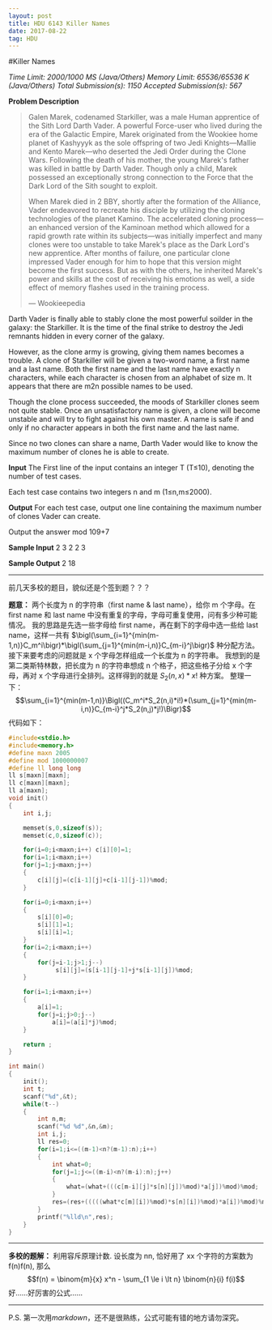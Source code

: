 ```yaml
---
layout: post
title: HDU 6143 Killer Names
date: 2017-08-22 
tag: HDU
---
```


#Killer Names

*Time Limit: 2000/1000 MS (Java/Others)    Memory Limit: 65536/65536 K (Java/Others)*
*Total Submission(s): 1150    Accepted Submission(s): 567*


**Problem Description**
> Galen Marek, codenamed Starkiller, was a male Human apprentice of the Sith Lord Darth Vader. A powerful Force-user who lived during the era of the Galactic Empire, Marek originated from the Wookiee home planet of Kashyyyk as the sole offspring of two Jedi Knights—Mallie and Kento Marek—who deserted the Jedi Order during the Clone Wars. Following the death of his mother, the young Marek's father was killed in battle by Darth Vader. Though only a child, Marek possessed an exceptionally strong connection to the Force that the Dark Lord of the Sith sought to exploit.
>
> When Marek died in 2 BBY, shortly after the formation of the Alliance, Vader endeavored to recreate his disciple by utilizing the cloning technologies of the planet Kamino. The accelerated cloning process—an enhanced version of the Kaminoan method which allowed for a rapid growth rate within its subjects—was initially imperfect and many clones were too unstable to take Marek's place as the Dark Lord's new apprentice. After months of failure, one particular clone impressed Vader enough for him to hope that this version might become the first success. But as with the others, he inherited Marek's power and skills at the cost of receiving his emotions as well, a side effect of memory flashes used in the training process.
>
> — Wookieepedia

Darth Vader is finally able to stably clone the most powerful soilder in the galaxy: the Starkiller. It is the time of the final strike to destroy the Jedi remnants hidden in every corner of the galaxy.

However, as the clone army is growing, giving them names becomes a trouble. A clone of Starkiller will be given a two-word name, a first name and a last name. Both the first name and the last name have exactly n characters, while each character is chosen from an alphabet of size m. It appears that there are m2n possible names to be used.

Though the clone process succeeded, the moods of Starkiller clones seem not quite stable. Once an unsatisfactory name is given, a clone will become unstable and will try to fight against his own master. A name is safe if and only if no character appears in both the first name and the last name.

Since no two clones can share a name, Darth Vader would like to know the maximum number of clones he is able to create.
 

**Input**
The First line of the input contains an integer T (T≤10), denoting the number of test cases. 

Each test case contains two integers n and m (1≤n,m≤2000).
 

**Output**
For each test case, output one line containing the maximum number of clones Vader can create.

Output the answer  mod 109+7
 

**Sample Input**
2
3 2
2 3
 

**Sample Output**
2 
18
 
----------

前几天多校的题目，貌似还是个签到题？？？

**题意：**
两个长度为 n 的字符串（first name & last name），给你 m 个字母。在 first name 和 last name 中没有重复的字母，字母可重复使用，问有多少种可能情况。
我的思路是先选一些字母给 first name，再在剩下的字母中选一些给 last name，这样一共有 $\bigl(\sum_{i=1}^{min(m-1,n)}C_m^i\bigr)*\bigl(\sum_{j=1}^{min(m-i,n)}C_{m-i}^j\bigr)$ 种分配方法。
接下来要考虑的问题就是 x 个字母怎样组成一个长度为 n 的字符串。
我想到的是第二类斯特林数，把长度为 n 的字符串想成 n 个格子，把这些格子分给 x 个字母，再对 x 个字母进行全排列。这样得到的就是 $S_2(n,x)*x!$ 种方案。
整理一下：
$$\sum_{i=1}^{min(m-1,n)}\Bigl((C_m^i*S_2(n,i)*i!)*(\sum_{j=1}^{min(m-i,n)}C_{m-i}^j*S_2(n,j)*j!)\Bigr)$$
代码如下：
```c++
#include<stdio.h>
#include<memory.h>
#define maxn 2005
#define mod 1000000007
#define ll long long
ll s[maxn][maxn];
ll c[maxn][maxn];
ll a[maxn];
void init()
{
    int i,j;

    memset(s,0,sizeof(s));
    memset(c,0,sizeof(c));

    for(i=0;i<maxn;i++) c[i][0]=1;
    for(i=1;i<maxn;i++)
    for(j=1;j<maxn;j++)
    {
        c[i][j]=(c[i-1][j]+c[i-1][j-1])%mod;
    }

    for(i=0;i<maxn;i++)
    {
        s[i][0]=0;
        s[i][1]=1;
        s[i][i]=1;
    }
    for(i=2;i<maxn;i++)
    {
        for(j=i-1;j>1;j--)
             s[i][j]=(s[i-1][j-1]+j*s[i-1][j])%mod;
    }

    for(i=1;i<maxn;i++)
    {
        a[i]=1;
        for(j=i;j>0;j--)
            a[i]=(a[i]*j)%mod;
    }

    return ;
}

int main()
{
    init();
    int t;
    scanf("%d",&t);
    while(t--)
    {
        int n,m;
        scanf("%d %d",&n,&m);
        int i,j;
        ll res=0;
        for(i=1;i<=((m-1)<n?(m-1):n);i++)
        {
            int what=0;
            for(j=1;j<=((m-i)<n?(m-i):n);j++)
            {
                what=(what+(((c[m-i][j]*s[n][j])%mod)*a[j])%mod)%mod;
            }
            res=(res+(((((what*c[m][i])%mod)*s[n][i])%mod)*a[i])%mod)%mod;
        }
        printf("%lld\n",res);
    }
}
```
----------

**多校的题解：**
利用容斥原理计数. 设长度为 nn, 恰好用了 xx 个字符的方案数为 f(n)f(n), 那么
$$f(n) = \binom{m}{x} x^n - \sum_{1 \le i \lt n} \binom{n}{i} f(i)$$
好……好厉害的公式……

----------

P.S.
第一次用*markdown*，还不是很熟练，公式可能有错的地方请勿深究。
